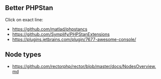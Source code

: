 ## Better PHPStan

Click on exact line:

- https://github.com/matlad/phpstancs
- https://github.com/Symplify/PHPStanExtensions
- https://plugins.jetbrains.com/plugin/7677-awesome-console/


## Node types

- https://github.com/rectorphp/rector/blob/master/docs/NodesOverview.md
